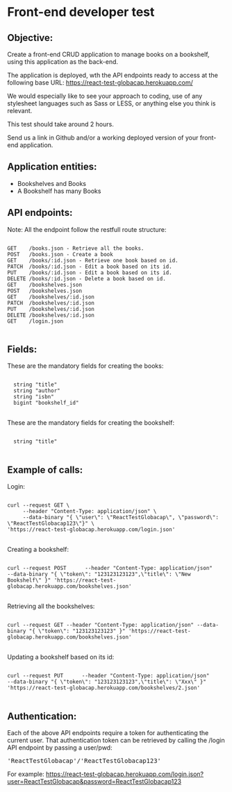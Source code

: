 # Front-end developer test

Objective:
----------
Create a front-end CRUD application to manage books on a bookshelf, using this application as the back-end.

The application is deployed, wth the API endpoints ready to access at the following base URL:
https://react-test-globacap.herokuapp.com/

We would especially like to see your approach to coding, use of any stylesheet languages such as Sass or LESS, or anything else you think is relevant.

This test should take around 2 hours.

Send us a link in Github and/or a working deployed version of your front-end application.

Application entities:
------------------------------------
- Bookshelves and Books
- A Bookshelf has many Books

API endpoints:
--------------------------
Note:
All the endpoint follow the restfull route structure:
<pre>
<code>
GET    /books.json - Retrieve all the books.
POST   /books.json - Create a book
GET    /books/:id.json - Retrieve one book based on id.
PATCH  /books/:id.json - Edit a book based on its id.
PUT    /books/:id.json - Edit a book based on its id.
DELETE /books/:id.json - Delete a book based on id.
GET    /bookshelves.json
POST   /bookshelves.json
GET    /bookshelves/:id.json
PATCH  /bookshelves/:id.json
PUT    /bookshelves/:id.json
DELETE /bookshelves/:id.json
GET    /login.json
</code>
</pre>

Fields:
-------
These are the mandatory fields for creating the books:

<pre>
<code>
  string "title"
  string "author"
  string "isbn"
  bigint "bookshelf_id"
</code>
</pre>

These are the mandatory fields for creating the bookshelf:
<pre>
<code>
  string "title"
</code>
</pre>

Example of calls:
-----------------

Login:
<pre>
<code>
curl --request GET \
     --header "Content-Type: application/json" \
     --data-binary "{ \"user\": \"ReactTestGlobacap\", \"password\": \"ReactTestGlobacap123\"}" \
'https://react-test-globacap.herokuapp.com/login.json'
</code>
</pre>

Creating a bookshelf:
<pre>
<code>
curl --request POST      --header "Content-Type: application/json"      --data-binary "{ \"token\": "123123123123",\"title\": \"New Bookshelf\" }" 'https://react-test-globacap.herokuapp.com/bookshelves.json'
</code>
</pre>

Retrieving all the bookshelves:
<pre>
<code>
curl --request GET --header "Content-Type: application/json" --data-binary "{ \"token\": "123123123123" }" 'https://react-test-globacap.herokuapp.com/bookshelves.json'
</code>
</pre>

Updating a bookshelf based on its id:
<pre>
<code>
curl --request PUT      --header "Content-Type: application/json"      --data-binary "{ \"token\": "123123123123",\"title\": \"Xxx\" }" 'https://react-test-globacap.herokuapp.com/bookshelves/2.json'
</code>
</pre>


Authentication:
---------------
Each of the above API endpoints require a token for authenticating the current user.
That authentication token can be retrieved by calling the /login API endpoint by passing a user/pwd:
<pre>'ReactTestGlobacap'/'ReactTestGlobacap123'</pre>

For example:
https://react-test-globacap.herokuapp.com/login.json?user=ReactTestGlobacap&password=ReactTestGlobacap123
